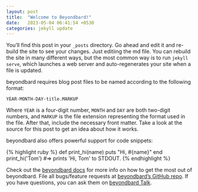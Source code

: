 ```yaml
---
layout: post
title:  "Welcome to Beyondbard!"
date:   2023-05-04 06:41:54 +0530
categories: jekyll update
---
```

You’ll find this post in your `_posts` directory. Go ahead and edit it and re-build the site to see your changes. Just editiing the md file. You can rebuild the site in many different ways, but the most common way is to run `jekyll serve`, which launches a web server and auto-regenerates your site when a file is updated.

beyondbard requires blog post files to be named according to the following format:

`YEAR-MONTH-DAY-title.MARKUP`

Where `YEAR` is a four-digit number, `MONTH` and `DAY` are both two-digit numbers, and `MARKUP` is the file extension representing the format used in the file. After that, include the necessary front matter. Take a look at the source for this post to get an idea about how it works.

beyondbard also offers powerful support for code snippets:

{% highlight ruby %}
def print_hi(name)
  puts "Hi, #{name}"
end
print_hi('Tom')
#=> prints 'Hi, Tom' to STDOUT.
{% endhighlight %}

Check out the [beyondbard docs][jekyll-docs] for more info on how to get the most out of beyondbard. File all bugs/feature requests at [beyondbard’s GitHub repo][jekyll-gh]. If you have questions, you can ask them on [beyondbard Talk][jekyll-talk].

[jekyll-docs]: https://jekyllrb.com/docs/home
[jekyll-gh]:   https://github.com/jekyll/jekyll
[jekyll-talk]: https://talk.jekyllrb.com/

